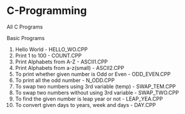 # C-Programming
All C Programs

Basic Programs
1. Hello World - HELLO_WO.CPP
2. Print 1 to 100 - COUNT.CPP
3. Print Alphabets from A-Z - ASCII1.CPP
4. Print Alphabets from a-z(small) - ASCII2.CPP
5. To print whether given number is Odd or Even - ODD_EVEN.CPP
6. To print all the odd number - N_ODD.CPP
7. To swap two numbers using 3rd variable (temp) - SWAP_TEM.CPP
8. To swap two numbers without using 3rd variable - SWAP_TWO.CPP
9. To find the given number is leap year or not - LEAP_YEA.CPP
10. To convert given days to years, week and days - DAY.CPP
